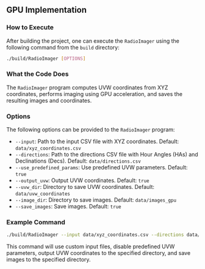 ##  GPU Implementation

### How to Execute

After building the project, one can execute the `RadioImager` using the following command from the `build` directory:
```bash
./build/RadioImager [OPTIONS]
```

### What the Code Does

The `RadioImager` program computes UVW coordinates from XYZ coordinates, performs imaging using GPU acceleration, and saves the resulting images and coordinates.

### Options

The following options can be provided to the `RadioImager` program:

- `--input`: Path to the input CSV file with XYZ coordinates. Default: `data/xyz_coordinates.csv`
- `--directions`: Path to the directions CSV file with Hour Angles (HAs) and Declinations (Decs). Default: `data/directions.csv`
- `--use_predefined_params`: Use predefined UVW parameters. Default: `true`
- `--output_uvw`: Output UVW coordinates. Default: `true`
- `--uvw_dir`: Directory to save UVW coordinates. Default: `data/uvw_coordinates`
- `--image_dir`: Directory to save images. Default: `data/images_gpu`
- `--save_images`: Save images. Default: `true`

### Example Command

```bash
./build/RadioImager --input data/xyz_coordinates.csv --directions data/directions.csv --use_predefined_params false --output_uvw true --uvw_dir output/uvw --image_dir output/images --save_images true
```

This command will use custom input files, disable predefined UVW parameters, output UVW coordinates to the specified directory, and save images to the specified directory.
